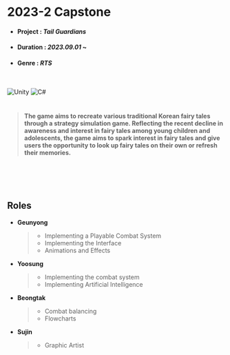 # 2023-2 Capstone

- #### Project : *Tail Guardians*
- #### Duration : *2023.09.01* ~
- #### Genre : *RTS*


</br>

![Unity](https://img.shields.io/badge/unity-%23000000.svg?style=for-the-badge&logo=unity&logoColor=white) ![C#](https://img.shields.io/badge/c%23-%23239120.svg?style=for-the-badge&logo=c-sharp&logoColor=white)


#

> **The game aims to recreate various traditional Korean fairy tales through a strategy simulation game. Reflecting the recent decline in awareness and interest in fairy tales among young children and adolescents, the game aims to spark interest in fairy tales and give users the opportunity to look up fairy tales on their own or refresh their memories.**

#

</br>

</br>


## Roles

- **Geunyong**
  
   >- Implementing a Playable Combat System
   >- Implementing the Interface
   >- Animations and Effects

- **Yoosung**
  
  >- Implementing the combat system
  >- Implementing Artificial Intelligence


- **Beongtak**
  
  >- Combat balancing
  >- Flowcharts

- **Sujin**
  
  >- Graphic Artist
